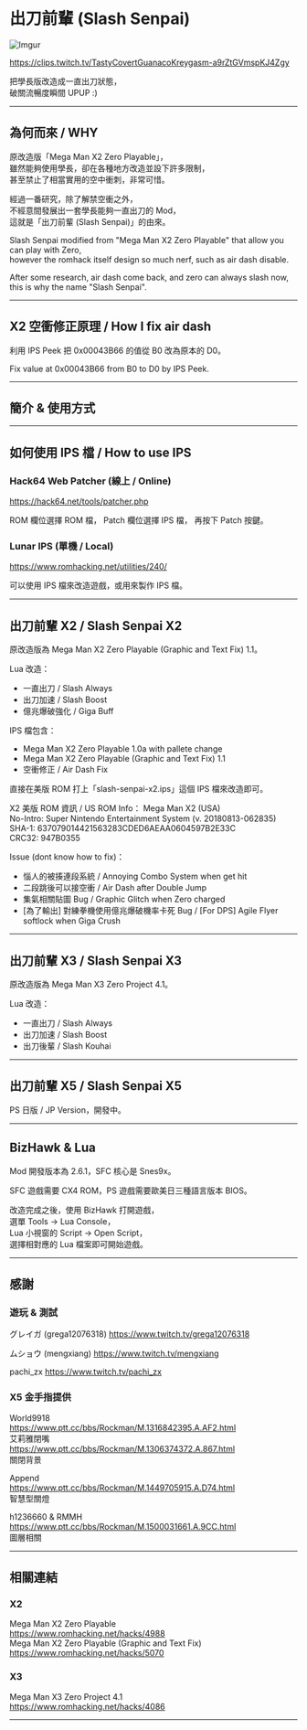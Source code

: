 # 出刀前輩 (Slash Senpai)

![Imgur](https://i.imgur.com/KsmGpk8.jpeg)

https://clips.twitch.tv/TastyCovertGuanacoKreygasm-a9rZtGVmspKJ4Zgy
  
把學長版改造成一直出刀狀態，  
破關流暢度瞬間 UPUP :)


------

## 為何而來 / WHY

原改造版「Mega Man X2 Zero Playable」，  
雖然能夠使用學長，卻在各種地方改造並設下許多限制，  
甚至禁止了相當實用的空中衝刺，非常可惜。  
  
經過一番研究，除了解禁空衝之外，  
不經意間發展出一套學長能夠一直出刀的 Mod，  
這就是「出刀前輩 (Slash Senpai)」的由來。  
  
Slash Senpai modified from "Mega Man X2 Zero Playable" that allow you can play with Zero,   
however the romhack itself design so much nerf, such as air dash disable.  
  
After some research, air dash come back, and zero can always slash now,  
this is why the name "Slash Senpai".


------

## X2 空衝修正原理 / How I fix air dash

利用 IPS Peek 把 0x00043B66 的值從 B0 改為原本的 D0。

Fix value at 0x00043B66 from B0 to D0 by IPS Peek.


------

## 簡介 & 使用方式


------

## 如何使用 IPS 檔 / How to use IPS


### Hack64 Web Patcher (線上 / Online)

https://hack64.net/tools/patcher.php

ROM 欄位選擇 ROM 檔，
Patch 欄位選擇 IPS 檔，
再按下 Patch 按鍵。


### Lunar IPS (單機 / Local)

https://www.romhacking.net/utilities/240/

可以使用 IPS 檔來改造遊戲，或用來製作 IPS 檔。


------

## 出刀前輩 X2 / Slash Senpai X2

原改造版為 Mega Man X2 Zero Playable (Graphic and Text Fix) 1.1。

Lua 改造：
- 一直出刀 / Slash Always
- 出刀加速 / Slash Boost
- 億兆爆破強化 / Giga Buff

IPS 檔包含：
- Mega Man X2 Zero Playable 1.0a with pallete change
- Mega Man X2 Zero Playable (Graphic and Text Fix) 1.1
- 空衝修正 / Air Dash Fix

直接在美版 ROM 打上「slash-senpai-x2.ips」這個 IPS 檔來改造即可。

X2 美版 ROM 資訊 / US ROM Info：
Mega Man X2 (USA)  
No-Intro: Super Nintendo Entertainment System (v. 20180813-062835)  
SHA-1: 637079014421563283CDED6AEAA0604597B2E33C  
CRC32: 947B0355

Issue (dont know how to fix)：
- 惱人的被揍連段系統 / Annoying Combo System when get hit
- 二段跳後可以接空衝 / Air Dash after Double Jump
- 集氣相關貼圖 Bug / Graphic Glitch when Zero charged
- [為了輸出] 對練拳機使用億兆爆破機率卡死 Bug / [For DPS] Agile Flyer softlock when Giga Crush


------

## 出刀前輩 X3 / Slash Senpai X3

原改造版為 Mega Man X3 Zero Project 4.1。

Lua 改造：
- 一直出刀 / Slash Always
- 出刀加速 / Slash Boost
- 出刀後輩 / Slash Kouhai


------

## 出刀前輩 X5 / Slash Senpai X5

PS 日版 / JP Version，開發中。


------

## BizHawk & Lua

Mod 開發版本為 2.6.1，SFC 核心是 Snes9x。

SFC 遊戲需要 CX4 ROM，PS 遊戲需要歐美日三種語言版本 BIOS。

改造完成之後，使用 BizHawk 打開遊戲，  
選單 Tools -> Lua Console，  
Lua 小視窗的 Script -> Open Script，  
選擇相對應的 Lua 檔案即可開始遊戲。


------

## 感謝


### 遊玩 & 測試

グレイガ (grega12076318)
https://www.twitch.tv/grega12076318

ムショウ (mengxiang)
https://www.twitch.tv/mengxiang

pachi_zx
https://www.twitch.tv/pachi_zx


### X5 金手指提供

World9918  
https://www.ptt.cc/bbs/Rockman/M.1316842395.A.AF2.html  
艾莉雅閉嘴  
https://www.ptt.cc/bbs/Rockman/M.1306374372.A.867.html  
關閉背景  
  
Append  
https://www.ptt.cc/bbs/Rockman/M.1449705915.A.D74.html  
智慧型關燈  
  
h1236660 & RMMH  
https://www.ptt.cc/bbs/Rockman/M.1500031661.A.9CC.html  
圖層相關


------

## 相關連結


### X2

Mega Man X2 Zero Playable  
https://www.romhacking.net/hacks/4988  
Mega Man X2 Zero Playable (Graphic and Text Fix)  
https://www.romhacking.net/hacks/5070  

### X3

Mega Man X3 Zero Project 4.1  
https://www.romhacking.net/hacks/4086


------

